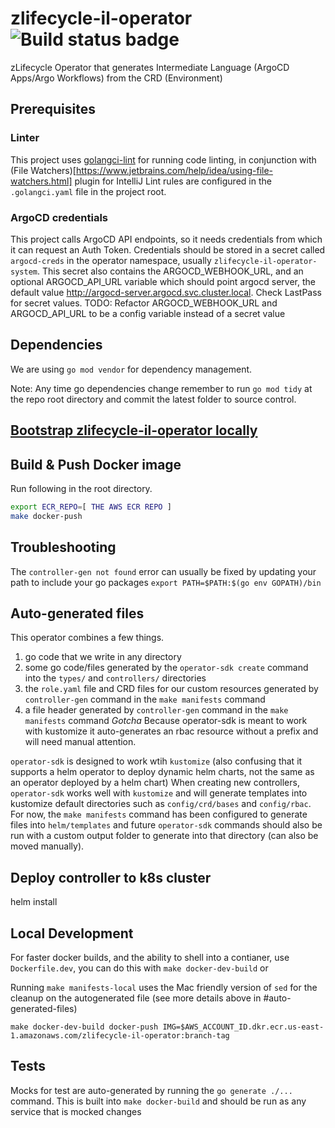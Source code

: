 # zlifecycle-il-operator ![Build status badge](https://github.com/CompuZest/zlifecycle-il-operator/actions/workflows/main.yaml/badge.svg)

zLifecycle Operator that generates Intermediate Language (ArgoCD Apps/Argo Workflows) from the CRD (Environment)

## Prerequisites

### Linter
This project uses [golangci-lint](https://github.com/golangci/golangci-lint) for running code linting,
in conjunction with (File Watchers)[https://www.jetbrains.com/help/idea/using-file-watchers.html] plugin for IntelliJ
Lint rules are configured in the `.golangci.yaml` file in the project root.

### ArgoCD credentials
This project calls ArgoCD API endpoints, so it needs credentials from which it can request an Auth Token.
Credentials should be stored in a secret called `argocd-creds` in the operator namespace, usually `zlifecycle-il-operator-system`.
This secret also contains the ARGOCD_WEBHOOK_URL, and an optional ARGOCD_API_URL variable which should point argocd server,
the default value http://argocd-server.argocd.svc.cluster.local.
Check LastPass for secret values.
TODO: Refactor ARGOCD_WEBHOOK_URL and ARGOCD_API_URL to be a config variable instead of a secret value

## Dependencies

We are using `go mod vendor` for dependency management.

Note: Any time go dependencies change remember to run `go mod tidy` at the repo root directory and commit the latest folder to source control.

## [Bootstrap zlifecycle-il-operator locally](./zlifecycle/runbook/setup/bootstrap-operator-locally.md)

## Build & Push Docker image

Run following in the root directory.

```bash
export ECR_REPO=[ THE AWS ECR REPO ]
make docker-push
```

## Troubleshooting
The `controller-gen not found` error can usually be fixed by updating your path to include your go packages `export PATH=$PATH:$(go env GOPATH)/bin`

## Auto-generated files
This operator combines a few things.
1. go code that we write in any directory
2. some go code/files generated by the `operator-sdk create` command into the `types/` and `controllers/` directories
3. the `role.yaml` file and CRD files for our custom resources generated by `controller-gen` command in the `make manifests` command
4. a file header generated by `controller-gen` command in the `make manifests` command
*Gotcha* Because operator-sdk is meant to work with kustomize it auto-generates an rbac resource without a prefix and will need manual attention.

`operator-sdk` is designed to work wtih `kustomize` (also confusing that it supports a helm operator to deploy dynamic helm charts, not the same as an operator deployed by a helm chart)
When creating new controllers, `operator-sdk` works well with `kustomize` and will generate templates into kustomize default directories such as `config/crd/bases` and `config/rbac`. For now, the `make manifests` command has been configured to generate files into `helm/templates` and future `operator-sdk` commands should also be run with a custom output folder to generate into that directory (can also be moved manually).

## Deploy controller to k8s cluster
helm install

## Local Development
For faster docker builds, and the ability to shell into a contianer, use `Dockerfile.dev`, you can do this with `make docker-dev-build` or

Running `make manifests-local` uses the Mac friendly version of `sed` for the cleanup on the autogenerated file (see more details above in #auto-generated-files)

```
make docker-dev-build docker-push IMG=$AWS_ACCOUNT_ID.dkr.ecr.us-east-1.amazonaws.com/zlifecycle-il-operator:branch-tag
```
## Tests
Mocks for test are auto-generated by running the `go generate ./...` command. This is built into `make docker-build` and should be run as any service that is mocked changes
